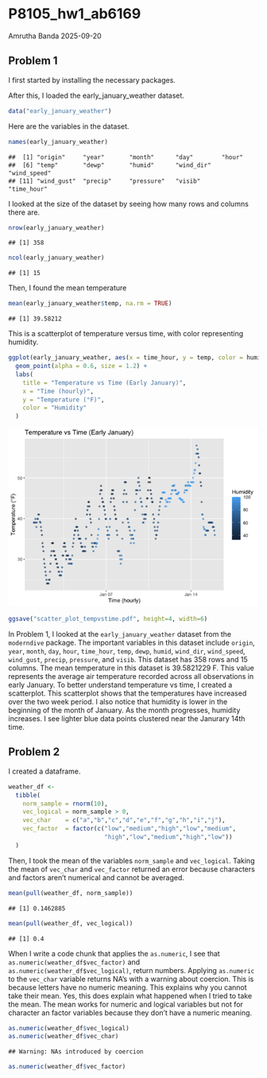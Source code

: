 P8105_hw1_ab6169
================
Amrutha Banda
2025-09-20

## Problem 1

I first started by installing the necessary packages.

After this, I loaded the early_january_weather dataset.

``` r
data("early_january_weather")
```

Here are the variables in the dataset.

``` r
names(early_january_weather)
```

    ##  [1] "origin"     "year"       "month"      "day"        "hour"      
    ##  [6] "temp"       "dewp"       "humid"      "wind_dir"   "wind_speed"
    ## [11] "wind_gust"  "precip"     "pressure"   "visib"      "time_hour"

I looked at the size of the dataset by seeing how many rows and columns
there are.

``` r
nrow(early_january_weather)
```

    ## [1] 358

``` r
ncol(early_january_weather)
```

    ## [1] 15

Then, I found the mean temperature

``` r
mean(early_january_weather$temp, na.rm = TRUE)
```

    ## [1] 39.58212

This is a scatterplot of temperature versus time, with color
representing humidity.

``` r
ggplot(early_january_weather, aes(x = time_hour, y = temp, color = humid)) +
  geom_point(alpha = 0.6, size = 1.2) +
  labs(
    title = "Temperature vs Time (Early January)",
    x = "Time (hourly)",
    y = "Temperature (°F)",
    color = "Humidity"
  )
```

![](p8105_hw1_ab6169_files/figure-gfm/unnamed-chunk-6-1.png)<!-- -->

``` r
ggsave("scatter_plot_tempvstime.pdf", height=4, width=6)
```

In Problem 1, I looked at the `early_january_weather` dataset from the
`moderndive` package. The important variables in this dataset include
`origin`, `year`, `month`, `day`, `hour`, `time_hour`, `temp`, `dewp`,
`humid`, `wind_dir`, `wind_speed`, `wind_gust`, `precip`, `pressure`,
and `visib`. This dataset has 358 rows and 15 columns. The mean
temperature in this dataset is 39.5821229 F. This value represents the
average air temperature recorded across all observations in early
January. To better understand temperature vs time, I created a
scatterplot. This scatterplot shows that the temperatures have increased
over the two week period. I also notice that humidity is lower in the
beginning of the month of January. As the month progresses, humidity
increases. I see lighter blue data points clustered near the Janurary
14th time.

## Problem 2

I created a dataframe.

``` r
weather_df <- 
  tibble(
    norm_sample = rnorm(10),
    vec_logical = norm_sample > 0,
    vec_char    = c("a","b","c","d","e","f","g","h","i","j"),
    vec_factor  = factor(c("low","medium","high","low","medium",
                           "high","low","medium","high","low"))
  )
```

Then, I took the mean of the variables `norm_sample` and `vec_logical`.
Taking the mean of `vec_char` and `vec_factor` returned an error because
characters and factors aren’t numerical and cannot be averaged.

``` r
mean(pull(weather_df, norm_sample))
```

    ## [1] 0.1462885

``` r
mean(pull(weather_df, vec_logical))
```

    ## [1] 0.4

When I write a code chunk that applies the `as.numeric`, I see that
`as.numeric(weather_df$vec_factor)` and
`as.numeric(weather_df$vec_logical)`, return numbers. Applying
`as.numeric` to the `vec_char` variable returns NA’s with a warning
about coercion. This is because letters have no numeric meaning. This
explains why you cannot take their mean. Yes, this does explain what
happened when I tried to take the mean. The mean works for numeric and
logical variables but not for character an factor variables because they
don’t have a numeric meaning.

``` r
as.numeric(weather_df$vec_logical)
as.numeric(weather_df$vec_char)
```

    ## Warning: NAs introduced by coercion

``` r
as.numeric(weather_df$vec_factor)
```
